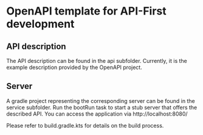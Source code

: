 # OpenAPI template for API-First development

## API description

The API description can be found in the api subfolder. Currently, it is the example description provided by the OpenAPI project.

## Server 

A gradle project representing the corresponding server can be found in the service subfolder.
Run the bootRun task to start a stub server that offers the described API.
You can access the application via http://localhost:8080/

Please refer to build.gradle.kts for details on the build process.
